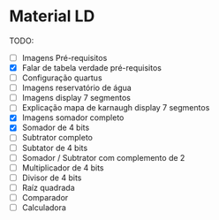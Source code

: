 # Material LD

TODO:

- [ ] Imagens Pré-requisitos
- [x] Falar de tabela verdade pré-requisitos
- [ ] Configuração quartus
- [ ] Imagens reservatório de água
- [ ] Imagens display 7 segmentos
- [ ] Explicação mapa de karnaugh display 7 segmentos
- [x] Imagens somador completo
- [x] Somador de 4 bits
- [ ] Subtrator completo
- [ ] Subtator de 4 bits
- [ ] Somador / Subtrator com complemento de 2
- [ ] Multiplicador de 4 bits
- [ ] Divisor de 4 bits
- [ ] Raíz quadrada
- [ ] Comparador
- [ ] Calculadora
